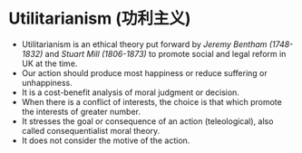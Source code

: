 # Utilitarianism (功利主义)

- Utilitarianism is an ethical theory put forward by _Jeremy Bentham (1748-1832)_ and _Stuart Mill (1806-1873)_ to promote social and legal reform in UK at the time.
- Our action should produce most happiness or reduce suffering or unhappiness.
- It is a cost-benefit analysis of moral judgment or decision.
- When there is a conflict of interests, the choice is that which promote the interests of greater number.
- It stresses the goal or consequence of an action (teleological), also called consequentialist moral theory.
- It does not consider the motive of the action.
